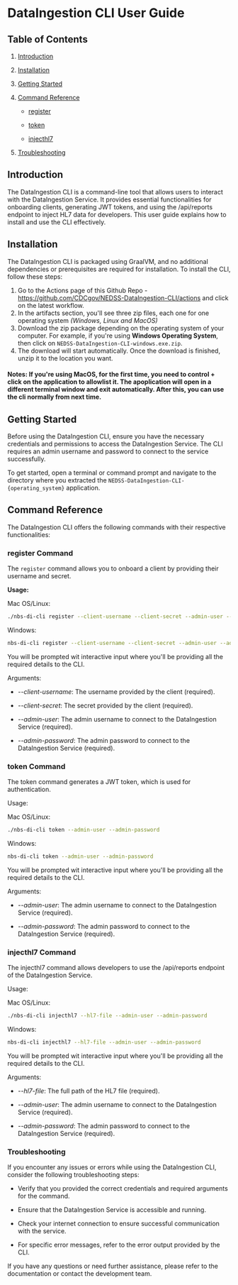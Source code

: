 # DataIngestion CLI User Guide

## Table of Contents

1. [Introduction](#introduction)

2. [Installation](#installation)

3. [Getting Started](#getting-started)

4. [Command Reference](#command-reference)

    - [register](#register-command)

    - [token](#token-command)

    - [injecthl7](#injecthl7-command)

5. [Troubleshooting](#troubleshooting)

## Introduction <a name="introduction"></a>

The DataIngestion CLI is a command-line tool that allows users to interact with the DataIngestion Service. It provides essential functionalities for onboarding clients, generating JWT tokens, and using the /api/reports endpoint to inject HL7 data for developers. This user guide explains how to install and use the CLI effectively.

## Installation <a name="installation"></a>

The DataIngestion CLI is packaged using GraalVM, and no additional dependencies or prerequisites are required for installation. To install the CLI, follow these steps:

1. Go to the Actions page of this Github Repo - https://github.com/CDCgov/NEDSS-DataIngestion-CLI/actions and click on the latest workflow.
2. In the artifacts section, you'll see three zip files, each one for one operating system *(Windows, Linux and MacOS)*
3. Download the zip package depending on the operating system of your computer. For example, if you're using **Windows Operating System**, then click on ``NEDSS-DataIngestion-CLI-windows.exe.zip``.
4. The download will start automatically. Once the download is finished, unzip it to the location you want.

#### Notes: If you're using MacOS, for the first time, you need to control + click on the application to allowlist it. The apoplication will open in a different terminal window and exit automatically. After this, you can use the cli normally from next time. 

## Getting Started <a name="getting-started"></a>

Before using the DataIngestion CLI, ensure you have the necessary credentials and permissions to access the DataIngestion Service. The CLI requires an admin username and password to connect to the service successfully.

To get started, open a terminal or command prompt and navigate to the directory where you extracted the `NEDSS-DataIngestion-CLI-{operating_system}` application.

## Command Reference <a name="command-reference"></a>

The DataIngestion CLI offers the following commands with their respective functionalities:

### register Command <a name="register-command"></a>

The `register` command allows you to onboard a client by providing their username and secret.

**Usage:**

Mac OS/Linux:

```bash
./nbs-di-cli register --client-username --client-secret --admin-user --admin-password
```

Windows:
```bash
nbs-di-cli register --client-username --client-secret --admin-user --admin-password
```

You will be prompted wit interactive input where you'll be providing all the required details to the CLI.

Arguments:

* *--client-username*: The username provided by the client (required).

* *--client-secret*: The secret provided by the client (required).

* *--admin-user*: The admin username to connect to the DataIngestion Service (required).

* *--admin-password*: The admin password to connect to the DataIngestion Service (required).


### token Command <a name="token-command"></a>

The token command generates a JWT token, which is used for authentication.

Usage:

Mac OS/Linux:

```bash
./nbs-di-cli token --admin-user --admin-password
```

Windows:

```bash
nbs-di-cli token --admin-user --admin-password
```

You will be prompted wit interactive input where you'll be providing all the required details to the CLI.

Arguments:

* *--admin-user*: The admin username to connect to the DataIngestion Service (required).

* *--admin-password*: The admin password to connect to the DataIngestion Service (required).

### injecthl7 Command <a name="injecthl7-command"></a>

The injecthl7 command allows developers to use the /api/reports endpoint of the DataIngestion Service.

Usage:

Mac OS/Linux:

```bash
./nbs-di-cli injecthl7 --hl7-file --admin-user --admin-password
```

Windows:

```bash
nbs-di-cli injecthl7 --hl7-file --admin-user --admin-password
```

You will be prompted wit interactive input where you'll be providing all the required details to the CLI.

Arguments:

* *--hl7-file*: The full path of the HL7 file (required).

* *--admin-user*: The admin username to connect to the DataIngestion Service (required).

* *--admin-password*: The admin password to connect to the DataIngestion Service (required).


### Troubleshooting <a name="troubleshooting"></a>

If you encounter any issues or errors while using the DataIngestion CLI, consider the following troubleshooting steps:

* Verify that you provided the correct credentials and required arguments for the command.

* Ensure that the DataIngestion Service is accessible and running.

* Check your internet connection to ensure successful communication with the service.

* For specific error messages, refer to the error output provided by the CLI.

If you have any questions or need further assistance, please refer to the documentation or contact the development team.